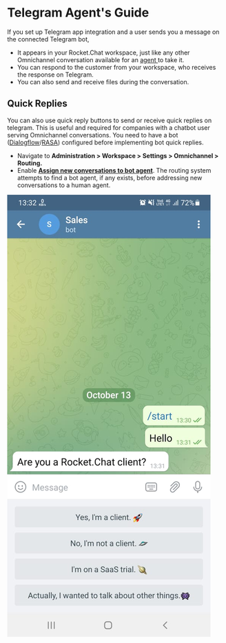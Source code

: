 # Telegram Agent's Guide

If you set up Telegram app integration and a user sends you a message on the connected Telegram bot,

* It appears in your Rocket.Chat workspace, just like any other Omnichannel conversation available for an [agent ](../../../../../use-rocket.chat/omnichannel/agents.md)to take it.
* You can respond to the customer from your workspace, who receives the response on Telegram.&#x20;
* You can also send and receive files during the conversation.

## Quick Replies

You can also use quick reply buttons to send or receive quick replies on telegram. This is useful and required for companies with a chatbot user serving Omnichannel conversations. You need to have a bot ([Dialogflow](../dialogflow-app/)/[RASA](../rasa-app.md)) configured before implementing bot quick replies.

* Navigate to **Administration > Workspace > Settings > Omnichannel > Routing.**
* Enable [**Assign new conversations to bot agent**](https://docs.rocket.chat/guides/administration/settings/omnichannel-admins-guide#routing). The routing system attempts to find a bot agent, if any exists, before addressing new conversations to a human agent.

![Quick repiles](<../../../../../.gitbook/assets/telegram quick replies .png>)
